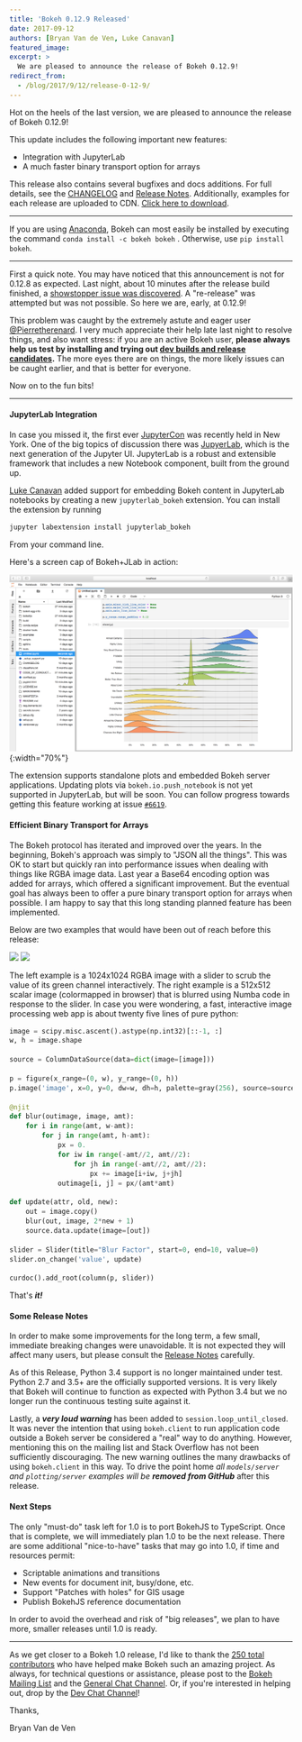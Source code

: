```yaml
---
title: 'Bokeh 0.12.9 Released'
date: 2017-09-12
authors: [Bryan Van de Ven, Luke Canavan]
featured_image:
excerpt: >
  We are pleased to announce the release of Bokeh 0.12.9!
redirect_from:
  - /blog/2017/9/12/release-0-12-9/
---
```


Hot on the heels of the last version, we are pleased to announce the release of Bokeh 0.12.9!

This update includes the following important new features:

* Integration with JupyterLab
* A much faster binary transport option for arrays

This release also contains several bugfixes and docs additions.
For full details, see the [CHANGELOG](https://github.com/bokeh/bokeh/blob/master/CHANGELOG)
and [Release Notes](https://docs.bokeh.org/en/0.12.9/docs/releases/0.12.9.html).
Additionally, examples for each release are uploaded to CDN.
[Click here to download](https://cdn.bokeh.org/bokeh/examples/examples-0.12.9.zip).

-----

If you are using
[Anaconda](https://www.anaconda.com/downloads), Bokeh can most easily be installed
by executing the command ``conda install -c bokeh bokeh`` . Otherwise, use
``pip install bokeh``.

-----

First a quick note. You may have noticed that this announcement is not for 0.12.8
as expected. Last night, about 10 minutes after the release build finished,
a [showstopper issue was discovered](https://github.com/bokeh/bokeh/issues/6922).
A "re-release" was attempted but was not possible. So here we are, early, at 0.12.9!

This problem was caught by the extremely astute and eager user
[@Pierretherenard](https://github.com/pierretherenard). I very much appreciate their
help late last night to resolve things, and
also want stress: if you are an active Bokeh user, **please always help us test by installing
and trying out [dev builds and release candidates](https://docs.bokeh.org/en/latest/docs/installation.html#developer-builds).** The more eyes there are on things, the
more likely issues can be caught earlier, and that is better for everyone.

Now on to the fun bits!

-----

#### JupyterLab Integration

In case you missed it, the first ever [JupyterCon](https://conferences.oreilly.com/jupyter/jup-ny) was recently held in New York. One of the big topics of discussion there
was [JupyerLab](https://github.com/jupyterlab/jupyterlab), which is the next generation
of the Jupyter UI. JupyterLab is a robust and extensible framework that includes a new
Notebook component, built from the ground up.

[Luke Canavan](https://github.com/canavandl) added support for embedding Bokeh
content in JupyterLab notebooks by creating a new
``jupyterlab_bokeh`` extension. You can install the extension by running

```sh
jupyter labextension install jupyterlab_bokeh
```

From your command line.

Here's a screen cap of Bokeh+JLab in action:

![Image of ridge plot in JupyterLab](/images/release-0-12-9/ridgeplot_jupyter_lab.png){:width="70%"}

The extension supports standalone plots and embedded Bokeh server applications.
Updating plots via ``bokeh.io.push_notebook`` is not yet supported in
JupyterLab, but will be soon. You can follow progress towards getting this
feature working at issue
[``#6619``](https://github.com/bokeh/bokeh/issues/6919).

#### Efficient Binary Transport for Arrays

The Bokeh protocol has iterated and improved over the years. In the beginning, Bokeh's
approach was simply to "JSON all the things". This was OK to start but quickly ran into
performance issues when dealing with things like RGBA image data. Last year a Base64
encoding option was added for arrays, which offered a significant improvement. But
the eventual goal has always been to offer a pure binary transport option for arrays
when possible. I am happy to say that this long standing planned feature has been
implemented.

Below are two examples that would have been out of reach before this release:

<div class="gallery" data-columns="2">
<img src="/images/release-0-12-9/image.gif">
<img src="/images/release-0-12-9/numba.gif">
</div>

The left example is a 1024x1024 RGBA image with a slider to scrub the value
of its green channel interactively. The right example is a 512x512 scalar
image (colormapped in browser) that is blurred using Numba code in response to the
slider. In case you were wondering, a fast, interactive image processing web app is
about twenty five lines of pure python:

```python
image = scipy.misc.ascent().astype(np.int32)[::-1, :]
w, h = image.shape

source = ColumnDataSource(data=dict(image=[image]))

p = figure(x_range=(0, w), y_range=(0, h))
p.image('image', x=0, y=0, dw=w, dh=h, palette=gray(256), source=source)

@njit
def blur(outimage, image, amt):
    for i in range(amt, w-amt):
        for j in range(amt, h-amt):
            px = 0.
            for iw in range(-amt//2, amt//2):
                for jh in range(-amt//2, amt//2):
                    px += image[i+iw, j+jh]
            outimage[i, j] = px/(amt*amt)

def update(attr, old, new):
    out = image.copy()
    blur(out, image, 2*new + 1)
    source.data.update(image=[out])

slider = Slider(title="Blur Factor", start=0, end=10, value=0)
slider.on_change('value', update)

curdoc().add_root(column(p, slider))
```

That's ***it!***

#### Some Release Notes

In order to make some improvements for the long term, a few small, immediate
breaking changes were unavoidable. It is not expected they will affect many users, but
please consult the
[Release Notes](https://docs.bokeh.org/en/0.12.9/docs/releases/0.12.9.html)
carefully.

As of this Release, Python 3.4 support is no longer maintained under test. Python 2.7
and 3.5+ are the officially supported versions. It is very likely that Bokeh will
continue to function as expected with Python 3.4 but we no longer run the
continuous testing suite against it.

Lastly, a ***very loud warning*** has been added to ``session.loop_until_closed``. It was
never the intention that using ``bokeh.client`` to run application code outside a
Bokeh server be considered a "real" way to do anything. However, mentioning this on the
mailing list and Stack Overflow has not been sufficiently discouraging. The new warning
outlines the many drawbacks of using ``bokeh.client`` in this way.
To drive the point home *all ``models/server`` and ``plotting/server`` examples will be* ***removed from GitHub*** after this release.

#### Next Steps

The only "must-do" task left for 1.0 is to port BokehJS
to TypeScript. Once that is complete, we will immediately
plan 1.0 to be the next release. There are some additional
"nice-to-have" tasks that may go into 1.0, if time and resources permit:

* Scriptable animations and transitions
* New events for document init, busy/done, etc.
* Support "Patches with holes" for GIS usage
* Publish BokehJS reference documentation

In order to avoid the overhead and risk of "big releases", we plan to have more,
smaller releases until 1.0 is ready.

-----

As we get closer to a Bokeh 1.0 release, I'd like to thank the [250
total contributors](https://github.com/bokeh/bokeh/graphs/contributors) who
have helped make Bokeh such an amazing project. As always, for technical questions
or assistance, please post to the
[Bokeh Mailing List](https://groups.google.com/a/anaconda.com/forum/#!forum/bokeh)
and the [General Chat Channel](https://gitter.im/bokeh/bokeh). Or, if you're
interested in helping out, drop by the [Dev Chat Channel](https://gitter.im/bokeh/bokeh-dev)!

Thanks,

Bryan Van de Ven
